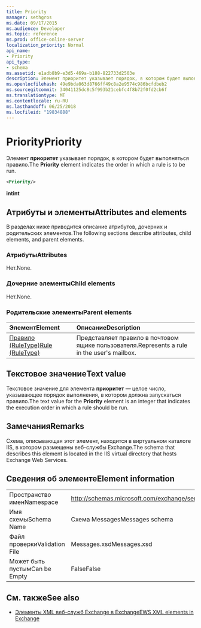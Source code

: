 ```yaml
---
title: Priority
manager: sethgros
ms.date: 09/17/2015
ms.audience: Developer
ms.topic: reference
ms.prod: office-online-server
localization_priority: Normal
api_name:
- Priority
api_type:
- schema
ms.assetid: e1adb8b9-e3d5-469a-b188-822733d2503e
description: Элемент приоритет указывает порядок, в котором будет выполняться правило.
ms.openlocfilehash: 49e9bda063d8766ff49c8a2e9574c986bcfdbeb2
ms.sourcegitcommit: 34041125dc8c5f993b21cebfc4f8b72f0fd2cb6f
ms.translationtype: MT
ms.contentlocale: ru-RU
ms.lasthandoff: 06/25/2018
ms.locfileid: "19834888"
---
```

# <a name="priority"></a><span data-ttu-id="9806c-103">Priority</span><span class="sxs-lookup"><span data-stu-id="9806c-103">Priority</span></span>

<span data-ttu-id="9806c-104">Элемент **приоритет** указывает порядок, в котором будет выполняться правило.</span><span class="sxs-lookup"><span data-stu-id="9806c-104">The **Priority** element indicates the order in which a rule is to be run.</span></span> 
  
```XML
<Priority/>
```

 <span data-ttu-id="9806c-105">**int**</span><span class="sxs-lookup"><span data-stu-id="9806c-105">**int**</span></span>
## <a name="attributes-and-elements"></a><span data-ttu-id="9806c-106">Атрибуты и элементы</span><span class="sxs-lookup"><span data-stu-id="9806c-106">Attributes and elements</span></span>

<span data-ttu-id="9806c-107">В разделах ниже приводится описание атрибутов, дочерних и родительских элементов.</span><span class="sxs-lookup"><span data-stu-id="9806c-107">The following sections describe attributes, child elements, and parent elements.</span></span>
  
### <a name="attributes"></a><span data-ttu-id="9806c-108">Атрибуты</span><span class="sxs-lookup"><span data-stu-id="9806c-108">Attributes</span></span>

<span data-ttu-id="9806c-109">Нет.</span><span class="sxs-lookup"><span data-stu-id="9806c-109">None.</span></span>
  
### <a name="child-elements"></a><span data-ttu-id="9806c-110">Дочерние элементы</span><span class="sxs-lookup"><span data-stu-id="9806c-110">Child elements</span></span>

<span data-ttu-id="9806c-111">Нет.</span><span class="sxs-lookup"><span data-stu-id="9806c-111">None.</span></span>
  
### <a name="parent-elements"></a><span data-ttu-id="9806c-112">Родительские элементы</span><span class="sxs-lookup"><span data-stu-id="9806c-112">Parent elements</span></span>

|<span data-ttu-id="9806c-113">**Элемент**</span><span class="sxs-lookup"><span data-stu-id="9806c-113">**Element**</span></span>|<span data-ttu-id="9806c-114">**Описание**</span><span class="sxs-lookup"><span data-stu-id="9806c-114">**Description**</span></span>|
|:-----|:-----|
|[<span data-ttu-id="9806c-115">Правило (RuleType)</span><span class="sxs-lookup"><span data-stu-id="9806c-115">Rule (RuleType)</span></span>](rule-ruletype.md) <br/> |<span data-ttu-id="9806c-116">Представляет правило в почтовом ящике пользователя.</span><span class="sxs-lookup"><span data-stu-id="9806c-116">Represents a rule in the user's mailbox.</span></span>  <br/> |
   
## <a name="text-value"></a><span data-ttu-id="9806c-117">Текстовое значение</span><span class="sxs-lookup"><span data-stu-id="9806c-117">Text value</span></span>

<span data-ttu-id="9806c-118">Текстовое значение для элемента **приоритет** — целое число, указывающее порядок выполнения, в котором должна запускаться правило.</span><span class="sxs-lookup"><span data-stu-id="9806c-118">The text value for the **Priority** element is an integer that indicates the execution order in which a rule should be run.</span></span> 
  
## <a name="remarks"></a><span data-ttu-id="9806c-119">Замечания</span><span class="sxs-lookup"><span data-stu-id="9806c-119">Remarks</span></span>

<span data-ttu-id="9806c-120">Схема, описывающая этот элемент, находится в виртуальном каталоге IIS, в котором размещены веб-службы Exchange.</span><span class="sxs-lookup"><span data-stu-id="9806c-120">The schema that describes this element is located in the IIS virtual directory that hosts Exchange Web Services.</span></span>
  
## <a name="element-information"></a><span data-ttu-id="9806c-121">Сведения об элементе</span><span class="sxs-lookup"><span data-stu-id="9806c-121">Element information</span></span>

|||
|:-----|:-----|
|<span data-ttu-id="9806c-122">Пространство имен</span><span class="sxs-lookup"><span data-stu-id="9806c-122">Namespace</span></span>  <br/> |http://schemas.microsoft.com/exchange/services/2006/messages  <br/> |
|<span data-ttu-id="9806c-123">Имя схемы</span><span class="sxs-lookup"><span data-stu-id="9806c-123">Schema Name</span></span>  <br/> |<span data-ttu-id="9806c-124">Схема Messages</span><span class="sxs-lookup"><span data-stu-id="9806c-124">Messages schema</span></span>  <br/> |
|<span data-ttu-id="9806c-125">Файл проверки</span><span class="sxs-lookup"><span data-stu-id="9806c-125">Validation File</span></span>  <br/> |<span data-ttu-id="9806c-126">Messages.xsd</span><span class="sxs-lookup"><span data-stu-id="9806c-126">Messages.xsd</span></span>  <br/> |
|<span data-ttu-id="9806c-127">Может быть пустым</span><span class="sxs-lookup"><span data-stu-id="9806c-127">Can be Empty</span></span>  <br/> |<span data-ttu-id="9806c-128">False</span><span class="sxs-lookup"><span data-stu-id="9806c-128">False</span></span>  <br/> |
   
## <a name="see-also"></a><span data-ttu-id="9806c-129">См. также</span><span class="sxs-lookup"><span data-stu-id="9806c-129">See also</span></span>



- [<span data-ttu-id="9806c-130">Элементы XML веб-служб Exchange в Exchange</span><span class="sxs-lookup"><span data-stu-id="9806c-130">EWS XML elements in Exchange</span></span>](ews-xml-elements-in-exchange.md)

